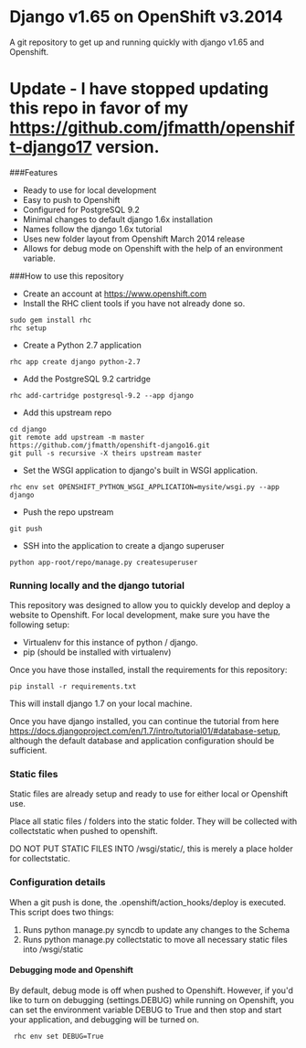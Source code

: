 Django v1.65 on OpenShift v3.2014
=
A git repository to get up and running quickly with django v1.65 and Openshift.
# Update - I have stopped updating this repo in favor of my https://github.com/jfmatth/openshift-django17 version.

###Features
* Ready to use for local development
* Easy to push to Openshift
* Configured for PostgreSQL 9.2
* Minimal changes to default django 1.6x installation
* Names follow the django 1.6x tutorial
* Uses new folder layout from Openshift March 2014 release
* Allows for debug mode on Openshift with the help of an environment variable.




###How to use this repository
- Create an account at https://www.openshift.com
- Install the RHC client tools if you have not already done so.
```
sudo gem install rhc
rhc setup
```
- Create a Python 2.7 application
```
rhc app create django python-2.7
```
- Add the PostgreSQL 9.2 cartridge
```
rhc add-cartridge postgresql-9.2 --app django
```
- Add this upstream repo
```
cd django
git remote add upstream -m master https://github.com/jfmatth/openshift-django16.git
git pull -s recursive -X theirs upstream master
```
- Set the WSGI application to django's built in WSGI application.
```
rhc env set OPENSHIFT_PYTHON_WSGI_APPLICATION=mysite/wsgi.py --app django
```
- Push the repo upstream
```
git push
```
- SSH into the application to create a django superuser
```
python app-root/repo/manage.py createsuperuser
```
### Running locally and the django tutorial
This repository was designed to allow you to quickly develop and deploy a website to Openshift.  For local development, make sure you have the following setup:

- Virtualenv for this instance of python / django.
- pip (should be installed with virtualenv)

Once you have those installed, install the requirements for this repository:
```
pip install -r requirements.txt
```

This will install django 1.7 on your local machine.

Once you have django installed, you can continue the tutorial from here https://docs.djangoproject.com/en/1.7/intro/tutorial01/#database-setup, although the default database and application configuration should be sufficient.

### Static files
Static files are already setup and ready to use for either local or Openshift use. 

Place all static files / folders into the static folder.  They will be collected with collectstatic when pushed to openshift.

DO NOT PUT STATIC FILES INTO /wsgi/static/, this is merely a place holder for collectstatic.

### Configuration details
When a git push is done, the .openshift/action_hooks/deploy is executed.  This script does two things:

1.  Runs python manage.py syncdb to update any changes to the Schema
2.  Runs python manage.py collectstatic to move all necessary static files into /wsgi/static

#### Debugging mode and Openshift
By default, debug mode is off when pushed to Openshift.  However, if you'd like to turn on debugging (settings.DEBUG) while running on Openshift, you can set the environment variable DEBUG to True and then stop and start your application, and debugging will be turned on.

``` rhc env set DEBUG=True```

